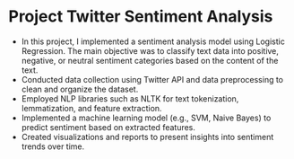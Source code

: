 # Project Twitter Sentiment Analysis 

* In this project, I implemented a sentiment analysis model using Logistic Regression. The main objective was to classify text data into positive, negative, or neutral sentiment categories based on the content of the text.
* Conducted data collection using Twitter API and data preprocessing to clean and organize the dataset.
* Employed NLP libraries such as NLTK for text tokenization, lemmatization, and feature extraction.
* Implemented a machine learning model (e.g., SVM, Naive Bayes) to predict sentiment based on extracted features.
* Created visualizations and reports to present insights into sentiment trends over time.
